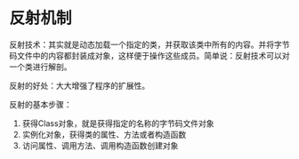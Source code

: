 # 反射机制

反射技术：其实就是动态加载一个指定的类，并获取该类中所有的内容。并将字节码文件中的内容都封装成对象，这样便于操作这些成员。简单说：反射技术可以对一个类进行解剖。


反射的好处：大大增强了程序的扩展性。

反射的基本步骤：

1. 获得Class对象，就是获得指定的名称的字节码文件对象
2. 实例化对象，获得类的属性、方法或者构造函数
3. 访问属性、调用方法、调用构造函数创建对象


